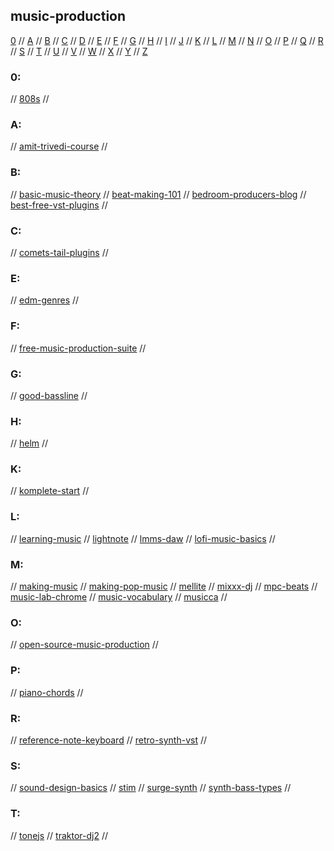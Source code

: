 ## music-production

[0](#0) // [A](#a) // [B](#b) // [C](#c) // [D](#d) // [E](#e) // [F](#f) // [G](#g) //
[H](#h) // [I](#i) // [J](#j) // [K](#k) // [L](#l) // [M](#m) // [N](#n) // [O](#o) //
[P](#p) // [Q](#q) // [R](#r) // [S](#s) // [T](#t) // [U](#u) // [V](#v) // [W](#w) // 
[X](#x) // [Y](#y) // [Z](#z)

### 0:
// [808s](https://drive.google.com/drive/u/0/folders/1f2IawSo7c3_bSg-4m3xzq7ZnIf5f4sSe)
//

### A:
// [amit-trivedi-course](https://frontrow.co.in/course/learn-music-composition?utm_source=google&utm_medium=cpc&utm_campaign=13061896729&utm_content=124966504729&utm_term=&gclid=Cj0KCQjwh_eFBhDZARIsALHjIKfZ3ddgypg3MO9ZWpb5WMfE43WK_w12mW3GWKe3O6_fHUtfWk9oLIkaAoEQEALw_wcB)
//

### B:
// [basic-music-theory](https://www.basicmusictheory.com/index.php)
// [beat-making-101](https://www.izotope.com/en/learn/beat-making-101-how-to-make-a-beat.html)
// [bedroom-producers-blog](https://bedroomproducersblog.com/)
// [best-free-vst-plugins](https://blog.landr.com/best-free-vst-plugins/)
//

### C:
// [comets-tail-plugins](https://heckscaper.com/plugins/)
//

### E:
// [edm-genres](https://edmworldmagazine.com/the-history-and-genres-of-edm-guide/)
//

### F:
// [free-music-production-suite](https://bedroomproducersblog.com/2020/06/17/free-beat-making-software/)
//

### G:
// [good-bassline](https://www.wikihow.com/Compose-a-Good-Bassline)
//

### H:
// [helm](https://tytel.org/helm/)
//

### K:
// [komplete-start](https://www.native-instruments.com/en/products/komplete/bundles/komplete-start/) 
//

### L:
// [learning-music](https://learningmusic.ableton.com/)
// [lightnote](https://www.lightnote.co)
// [lmms-daw](https://lmms.io)
// [lofi-music-basics](https://blog.landr.com/lofi/)
//

### M:
// [making-music](https://making-music.com/)
// [making-pop-music](https://www.makepopmusic.com/)
// [mellite](https://www.sciss.de/mellite/)
// [mixxx-dj](https://mixxx.org)
// [mpc-beats](https://www.akaipro.com/mpc-beats)
// [music-lab-chrome](https://musiclab.chromeexperiments.com/)
// [music-vocabulary](http://www.musictheoryforparents.com/vocabulary.html)
// [musicca](https://www.musicca.com/)
//

### O:
// [open-source-music-production](https://www.tecmint.com/free-music-creation-or-audio-editing-softwares-for-linux/)
//

### P:
// [piano-chords](https://www.pianochord.org/)
//

### R:
// [reference-note-keyboard](https://philfrei.itch.io/reference-note-keyboard)
// [retro-synth-vst](https://bedroomproducersblog.com/2020/10/30/free-retro-synth/)
//

### S:
// [sound-design-basics](https://medium.com/@kusekiakorame/basics-of-synthesis-and-sound-design-a-beginners-guide-9c3d0314c6d5)
// [stim](https://www.stim.se/en)
// [surge-synth](https://surge-synthesizer.github.io/)
// [synth-bass-types](https://blog.landr.com/synth-bass/)
//

### T:
// [tonejs](https://github.com/Tonejs)
// [traktor-dj2](https://www.native-instruments.com/en/products/traktor/dj-software/traktor-dj-2/)
//

